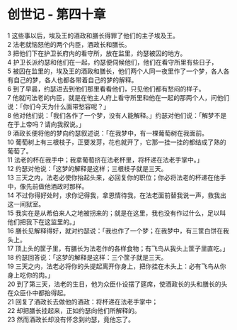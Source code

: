 # 创世记 - 第四十章
  
 1 这些事以后，埃及王的酒政和膳长得罪了他们的主子埃及王。  
 2 法老就恼怒他的两个内臣，酒政长和膳长。  
 3 把他们下在护卫长府内的看守所，放在监里，约瑟被囚的地方。  
 4 护卫长派约瑟和他们在一起，约瑟便伺候他们，他们在看守所里有些日子，  
 5 被囚在监里的，埃及王的酒政和膳长，他们两个人同一夜里作了一个梦，各人各有自己的梦，各人也都各带着自己的梦的解释。  
 6 到了早晨，约瑟进去到他们那里看看他们，只见他们都有愁闷的样子。  
 7 他就问法老的内臣，就是在他主人府上看守所里和他在一起的那两个人，问他们说：「你们今天为什么面带愁容呢？」  
 8 他对他们说：「我们各作了一个梦，没有人能解释。」约瑟对他们说：「解梦不是在于上帝吗？请向我叙说。」  
 9 酒政长便将他的梦向约瑟叙述说：「在我梦中，有一棵葡萄树在我面前。  
 10 葡萄树上有三根枝子，正要发芽，花也就开了，它那一挂一挂的都结成了熟的葡萄了。  
 11 法老的杯在我手中；我拿葡萄挤在法老杯里，将杯递在法老手掌中。」  
 12 约瑟对他说：「这梦的解释是这样；三根枝子就是三天。  
 13 三天之内，法老必使你抬起头来，必回复你的职位；你必将法老的杯递在他手中，像先前做他酒政时那样。  
 14 不过你得好处时，求你记得我，拿恩情待我，在法老面前替我说一声，救我出这一间狱室。  
 15 我实在是从希伯来人之地被拐来的；就是在这里，我也没有作过什么，足以叫他们把我下在这监里的。」  
 16 膳长见解释得好，就对约瑟说：「我也作了一个梦；在我梦中，有三筐白饼在我头上。  
 17 顶上头的筐子里，有膳长为法老作的各样食物；有飞鸟从我头上筐子里直吃。」  
 18 约瑟回答说：「这梦的解释是这样：三个筐子就是三天。  
 19 三天之内，法老必将你的头提起离开你身上，把你挂在木头上：必有飞鸟从你身上吃你的肉。」  
 20 到了第三天，法老的生日，他为众臣仆设摆了筵席，使酒政长的头和膳长的头在众臣仆中都抬得起。  
 21 回复了酒政长去做他的酒政：将杯递在法老手掌中；  
 22 却把膳长挂起来，正如约瑟向他们所解释的。  
 23 然而酒政长却没有怀念到约瑟，竟他忘了。